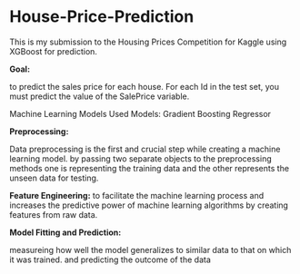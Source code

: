 # House-Price-Prediction
This is my submission to the Housing Prices Competition for Kaggle using XGBoost for prediction.

**Goal:**

to predict the sales price for each house. For each Id in the test set, you must predict the value of the SalePrice variable. 

Machine Learning Models
Used Models:
Gradient Boosting Regressor

**Preprocessing:**

Data preprocessing is the first and crucial step while creating a machine learning model. by passing two separate objects to the preprocessing methods
one is representing the training data and the other represents the unseen data for testing.

**Feature Engineering:**
to facilitate the machine learning process and increases the predictive power of machine learning algorithms by creating features from raw data.

**Model Fitting and Prediction:**

measureing how well the model generalizes to similar data to that on which it was trained.
and predicting the outcome of the data
